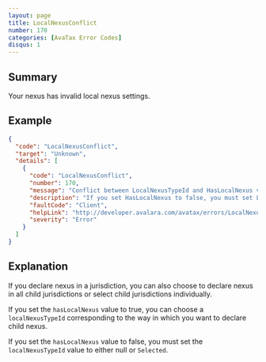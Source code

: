 ```yaml
---
layout: page
title: LocalNexusConflict
number: 170
categories: [AvaTax Error Codes]
disqus: 1
---
```


## Summary

Your nexus has invalid local nexus settings.

## Example

```json
{
  "code": "LocalNexusConflict",
  "target": "Unknown",
  "details": [
    {
      "code": "LocalNexusConflict",
      "number": 170,
      "message": "Conflict between LocalNexusTypeId and HasLocalNexus values.",
      "description": "If you set HasLocalNexus to false, you must set LocalNexusTypeId to 'Selected'.",
      "faultCode": "Client",
      "helpLink": "http://developer.avalara.com/avatax/errors/LocalNexusConflict",
      "severity": "Error"
    }
  ]
}
```

## Explanation

If you declare nexus in a jurisdiction, you can also choose to declare nexus in all child jurisdictions or select child jurisdictions individually.

If you set the `hasLocalNexus` value to true, you can choose a `localNexusTypeId` corresponding to the way in which you want to declare child nexus.

If you set the `hasLocalNexus` value to false, you must set the `localNexusTypeId` value to either null or `Selected`.

